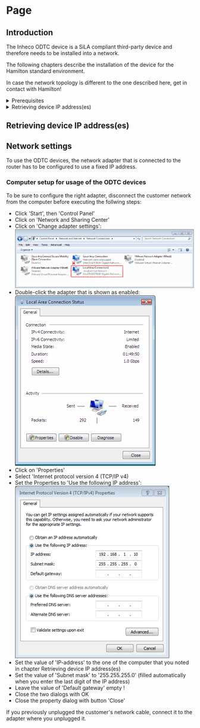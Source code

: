 # Page

## Introduction

The Inheco ODTC device is a SiLA compliant third-party device and therefore needs to be installed into a network.

The following chapters describe the installation of the device for the Hamilton standard environment.

In case the network topology is different to the one described here, get in contact with Hamilton!



<details>

<summary>Prerequisites</summary>

### Router

The Inheco ODTC device is shipped with a router where all ODTC devices and also the computer is connected to:



<img src="../../../.gitbook/assets/image (25).png" alt="" data-size="original">

There are 10 network connections named ETH1 to ETH10 which have to be used as follows:

* ETH1  : Do not use!
* ETH2  : computer 1
* ETH3  : computer 2 (if available)
* ETH4  : computer 3 (if available)
* ETH5  : computer 4 (if available)
* ETH6  : ODTC device 1
* ETH7  : ODTC device 2 (if available)
* ETH8  : ODTC device 3 (if available)
* ETH9  : ODTC device 4 (if available)
* ETH10: Do not use!

### Computer

The computer shipped with the STAR is equipped with 2 network adapters.

Connect one of the two adapters to the router, the other to the customer's network.

</details>

<details>

<summary>Retrieving device IP address(es)</summary>

Each ODTC device uses an IP address to communicate with the computer.

The router automatically assigns IP adresses to the devices using DHCP.

### Computer setup for retrieving the ODTC IP address(es)

To be sure to configure the right adapter, disconnect the customer network from the computer before executing the follwing steps:

* Click 'Start', then 'Control Panel'
* Click on 'Network and Sharing Center'
* Click on 'Change adapter settings':\
  ![](<../../../.gitbook/assets/image (18).png>)
* Double-click the adapter that is shown as enabled:\
  ![](<../../../.gitbook/assets/image (19).png>)
* Click on 'Properties'
* Select 'Internet protocol version 4 (TCP/IP v4)
* Set the Properties to 'Obtain an IP adress automatically':\
  ![](<../../../.gitbook/assets/image (20).png>)
* Close the two dialogs with OK
* Click on 'Details':\
  ![](<../../../.gitbook/assets/image (21).png>)
* Note the shown IP address for further use in Network Settings

### Retrieving ODTC device IP address(es)

To retrieve the IP address of each ODTC device, execute the following steps:

* start the application 'DeviceFinder (xxxxx).exe' (xxxxx is a five-digit revision number) located in the library directory.
* execute the following steps for each ODTC device:
  * switch on the ODTC device.
  * wait at least 60 seconds to see the retrieved ip address.
  * if address is not found automatically, click button 'Find Device via Name/IP' and supply the string ODTC\_XXXXXX where XXXXXX represents the last 6 characters of the device's MAC address.
  * the string to provide may be found on the label SiLA Service Configuration located on the device controller.
  * note the shown IP address for further use in the device driver software.

</details>



###





## Retrieving device IP address(es)

##

## Network settings



To use the ODTC devices, the network adapter that is connected to the router has to be configured to use a fixed IP address.

### Computer setup for usage of the ODTC devices

To be sure to configure the right adapter, disconnect the customer network from the computer before executing the follwing steps:

* Click 'Start', then 'Control Panel'
* Click on 'Network and Sharing Center'
* Click on 'Change adapter settings':\
  ![](<../../../.gitbook/assets/image (22).png>)
* Double-click the adapter that is shown as enabled:\
  ![](<../../../.gitbook/assets/image (23).png>)
* Click on 'Properties'
* Select 'Internet protocol version 4 (TCP/IP v4)
* Set the Properties to 'Use the following IP address':\
  ![](<../../../.gitbook/assets/image (24).png>)
* Set the value of 'IP-address' to the one of the computer that you noted in chapter Retrieving device IP address(es)
* Set the value of 'Subnet mask' to '255.255.255.0' (filled automatically when you enter the last digit of the IP address)
* Leave the value of 'Default gateway' empty !
* Close the two dialogs with OK
* Close the property dialog with button 'Close'

If you previously unplugged the customer's network cable, connect it to the adapter where you unplugged it.
